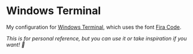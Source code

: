 # Windows Terminal

My configuration for [Windows Terminal](https://github.com/microsoft/terminal), which uses the font [Fira Code](https://github.com/tonsky/FiraCode).

*This is for personal reference, but you can use it or take inspiration if you want! 💚*
